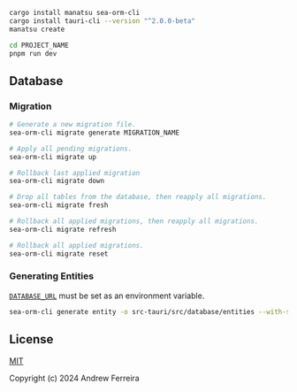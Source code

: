 ```bash
cargo install manatsu sea-orm-cli
cargo install tauri-cli --version "^2.0.0-beta"
manatsu create

cd PROJECT_NAME
pnpm run dev
```

## Database

### Migration

```sh
# Generate a new migration file.
sea-orm-cli migrate generate MIGRATION_NAME

# Apply all pending migrations.
sea-orm-cli migrate up

# Rollback last applied migration
sea-orm-cli migrate down

# Drop all tables from the database, then reapply all migrations.
sea-orm-cli migrate fresh

# Rollback all applied migrations, then reapply all migrations.
sea-orm-cli migrate refresh

# Rollback all applied migrations.
sea-orm-cli migrate reset
```

### Generating Entities

[`DATABASE_URL`](https://www.sea-ql.org/SeaORM/docs/generate-entity/sea-orm-cli/#configure-environment) must be set as an environment variable.

```sh
sea-orm-cli generate entity -o src-tauri/src/database/entities --with-serde both --model-extra-attributes "serde(rename_all(serialize = \"camelCase\"))" --model-extra-attributes "serde(rename_all(deserialize = \"snake_case\"))" --serde-skip-deserializing-primary-key
```

## License

[MIT](https://raw.githubusercontent.com/ferreira-tb/manatsu/main/LICENSE)

Copyright (c) 2024 Andrew Ferreira

